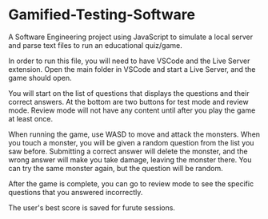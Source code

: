 # Gamified-Testing-Software
A Software Engineering project using JavaScript to simulate a local server and parse text files to run an educational quiz/game.

In order to run this file, you will need to have VSCode and the Live Server extension. Open the main folder in VSCode and start a Live Server, and the game should open.

You will start on the list of questions that displays the questions and their correct answers. At the bottom are two buttons for test mode and review mode. Review mode will not have any content until after you play the game at least once.

When running the game, use WASD to move and attack the monsters. When you touch a monster, you will be given a random question from the list you saw before. Submitting a correct answer will delete the monster, and the wrong answer will make you take damage, leaving the monster there. You can try the same monster again, but the question will be random.

After the game is complete, you can go to review mode to see the specific questions that you answered incorrectly.

The user's best score is saved for furute sessions.
